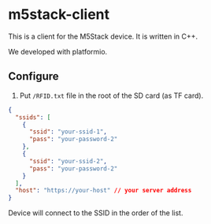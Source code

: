 # m5stack-client

This is a client for the M5Stack device. It is written in C++.

We developed with platformio.

## Configure

1. Put `/RFID.txt` file in the root of the SD card (as TF card).

```json
{
  "ssids": [
    {
      "ssid": "your-ssid-1",
      "pass": "your-password-2"
    },
    {
      "ssid": "your-ssid-2",
      "pass": "your-password-2"
    }
  ],
  "host": "https://your-host" // your server address
}
```

Device will connect to the SSID in the order of the list.